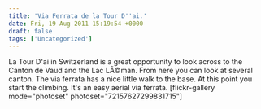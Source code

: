 ```yaml
---
title: 'Via Ferrata de la Tour D''ai.'
date: Fri, 19 Aug 2011 15:19:54 +0000
draft: false
tags: ['Uncategorized']
---
```


La Tour D'ai in Switzerland is a great opportunity to look across to the Canton de Vaud and the Lac LÃ©man. From here you can look at several canton. The via ferrata has a nice little walk to the base. At this point you start the climbing. It's an easy aerial via ferrata. \[flickr-gallery mode="photoset" photoset="72157627299831715"\]